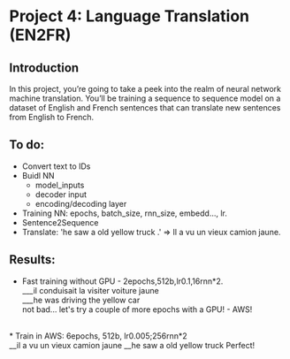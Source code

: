 # Project 4: Language Translation (EN2FR)

## Introduction
In this project, you’re going to take a peek into the realm of neural network machine translation. You’ll be training a sequence to sequence model on a dataset of English and French sentences that can translate new sentences from English to French.

## To do: 
* Convert text to IDs 
* Buidl NN 
    * model_inputs 
    * decoder input 
    * encoding/decoding layer 
* Training NN: epochs, batch_size, rnn_size, embedd..., lr. 
* Sentence2Sequence
* Translate: 'he saw a old yellow truck .' => Il a vu un vieux camion jaune.

## Results: 
* Fast training without GPU - 2epochs,512b,lr0.1,16rnn*2.<br>
___il conduisait la visiter voiture jaune <br>
___he was driving the yellow car <br>
not bad... let's try a couple of more epochs with a GPU! - AWS!
<br>
* Train in AWS: 6epochs, 512b, lr0.005;256rnn*2<br>
__il a vu un vieux camion jaune
__he saw a old yellow truck
Perfect! 